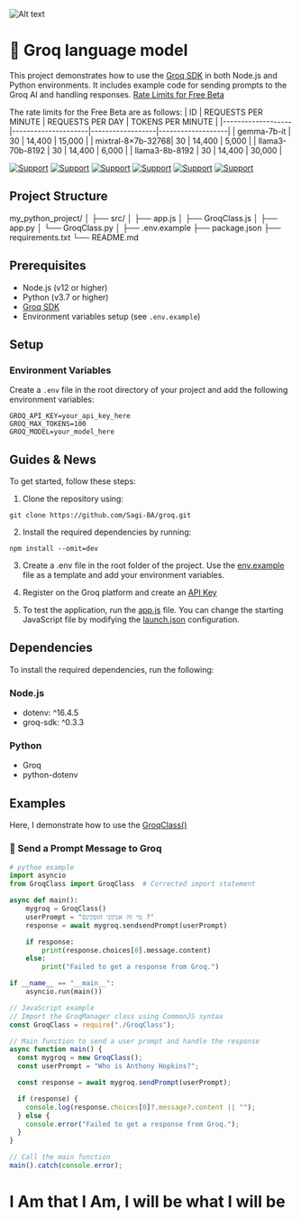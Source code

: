 ![Alt text](https://media.licdn.com/dms/image/D4D16AQEbR646hmY3bg/profile-displaybackgroundimage-shrink_350_1400/0/1713437135249?e=1721260800&v=beta&t=OQyEZRB5hLvjqYXpHNpFol8GptSa3h0WArFmYQPHEUc)

# 👀 Groq language model

This project demonstrates how to use the [Groq SDK](https://console.groq.com/docs/quickstart) in both Node.js and Python environments. It includes example code for sending prompts to the Groq AI and handling responses. [Rate Limits for Free Beta](https://console.groq.com/settings/limits)

The rate limits for the Free Beta are as follows:
| ID | REQUESTS PER MINUTE | REQUESTS PER DAY | TOKENS PER MINUTE |
|-------------------|---------------------|------------------|-------------------|
| gemma-7b-it | 30 | 14,400 | 15,000 |
| mixtral-8×7b-32768| 30 | 14,400 | 5,000 |
| llama3-70b-8192 | 30 | 14,400 | 6,000 |
| llama3-8b-8192 | 30 | 14,400 | 30,000 |

[![Support](https://img.shields.io/badge/linktree-white?style=for-the-badge&logo=linktree&logoColor=43E55E)](https://linktr.ee/sagib?lt_utm_source=lt_share_link#373198503)
[![Support](https://img.shields.io/badge/Buy_Me_A_Coffee-white?style=for-the-badge&logo=buymeacoffee&logoColor=FFDD00)](https://buymeacoffee.com/sagibar)
[![Support](https://img.shields.io/badge/linkedin-white?style=for-the-badge&logo=linkedin&logoColor=0A66C2)](https://www.linkedin.com/in/sagi-bar-on)
[![Support](https://img.shields.io/badge/whatsapp-white?style=for-the-badge&logo=whatsapp&logoColor=25D366)](https://api.whatsapp.com/send?phone=972549995050)
[![Support](https://img.shields.io/badge/facebook-white?style=for-the-badge&logo=facebook&logoColor=0866FF)](https://www.facebook.com/sagi.baron)
[![Support](https://img.shields.io/badge/email_me-white?style=for-the-badge&logo=gmail&logoColor=EA4335)](mailto:sagi.baron76@gmail.com)

## Project Structure

my_python_project/
│
├── src/
│ ├── app.js
│ ├── GroqClass.js
│ ├── app.py
│ └── GroqClass.py
│
├── .env.example
├── package.json
├── requirements.txt
└── README.md

## Prerequisites

- Node.js (v12 or higher)
- Python (v3.7 or higher)
- [Groq SDK](https://groq.dev/sdk)
- Environment variables setup (see `.env.example`)

## Setup

### Environment Variables

Create a `.env` file in the root directory of your project and add the following environment variables:

```.env
GROQ_API_KEY=your_api_key_here
GROQ_MAX_TOKENS=100
GROQ_MODEL=your_model_here
```

## Guides & News

To get started, follow these steps:

1. Clone the repository using:

```shell
git clone https://github.com/Sagi-BA/groq.git
```

2. Install the required dependencies by running:

```shell
npm install --omit=dev
```

3. Create a .env file in the root folder of the project. Use the [env.example](env.example) file as a template and add your environment variables.

4. Register on the Groq platform and create an [API Key](https://console.groq.com/keys)

5. To test the application, run the [app.js](app.js) file. You can change the starting JavaScript file by modifying the [launch.json](.vscode/launch.json) configuration.

## Dependencies

To install the required dependencies, run the following:

### Node.js

- dotenv: ^16.4.5
- groq-sdk: ^0.3.3

### Python

- Groq
- python-dotenv

## Examples

Here, I demonstrate how to use the [GroqClass()](src/GroqClass.js)

### 🚀 Send a Prompt Message to Groq

```python
# pythoe example
import asyncio
from GroqClass import GroqClass  # Corrected import statement

async def main():
    mygroq = GroqClass()
    userPrompt = "מי זה אנתוני הופקינס ?"
    response = await mygroq.sendsendPrompt(userPrompt)

    if response:
        print(response.choices[0].message.content)
    else:
        print("Failed to get a response from Groq.")

if __name__ == "__main__":
    asyncio.run(main())
```

```javascript
// JavaScript example
// Import the GroqManager class using CommonJS syntax
const GroqClass = require("./GroqClass");

// Main function to send a user prompt and handle the response
async function main() {
  const mygroq = new GroqClass();
  const userPrompt = "Who is Anthony Hopkins?";

  const response = await mygroq.sendPrompt(userPrompt);

  if (response) {
    console.log(response.choices[0]?.message?.content || "");
  } else {
    console.error("Failed to get a response from Groq.");
  }
}

// Call the main function
main().catch(console.error);
```

# I Am that I Am, I will be what I will be
